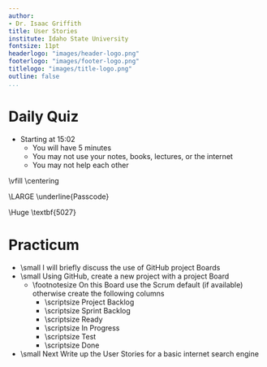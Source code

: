 ```yaml
---
author:
- Dr. Isaac Griffith
title: User Stories
institute: Idaho State University
fontsize: 11pt
headerlogo: "images/header-logo.png"
footerlogo: "images/footer-logo.png"
titlelogo: "images/title-logo.png"
outline: false
...
```


# Daily Quiz

* Starting at 15:02
  - You will have 5 minutes
  - You may not use your notes, books, lectures, or the internet
  - You may not help each other

\vfill
\centering

\LARGE \underline{Passcode}

\Huge \textbf{5027}

# Practicum

* \small I will briefly discuss the use of GitHub project Boards
* \small Using GitHub, create a new project with a project Board
  - \footnotesize On this Board use the Scrum default (if available) otherwise create the following columns
    * \scriptsize Project Backlog
    * \scriptsize Sprint Backlog
    * \scriptsize Ready
    * \scriptsize In Progress
    * \scriptsize Test
    * \scriptsize Done
* \small Next Write up the User Stories for a basic internet search engine
